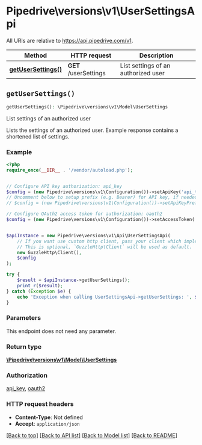# Pipedrive\versions\v1\UserSettingsApi

All URIs are relative to https://api.pipedrive.com/v1.

Method | HTTP request | Description
------------- | ------------- | -------------
[**getUserSettings()**](UserSettingsApi.md#getUserSettings) | **GET** /userSettings | List settings of an authorized user


## `getUserSettings()`

```php
getUserSettings(): \Pipedrive\versions\v1\Model\UserSettings
```

List settings of an authorized user

Lists the settings of an authorized user. Example response contains a shortened list of settings.

### Example

```php
<?php
require_once(__DIR__ . '/vendor/autoload.php');


// Configure API key authorization: api_key
$config = (new Pipedrive\versions\v1\Configuration())->setApiKey('api_token', 'YOUR_API_KEY');
// Uncomment below to setup prefix (e.g. Bearer) for API key, if needed
// $config = (new Pipedrive\versions\v1\Configuration())->setApiKeyPrefix('api_token', 'Bearer');

// Configure OAuth2 access token for authorization: oauth2
$config = (new Pipedrive\versions\v1\Configuration())->setAccessToken('YOUR_ACCESS_TOKEN');


$apiInstance = new Pipedrive\versions\v1\Api\UserSettingsApi(
    // If you want use custom http client, pass your client which implements `GuzzleHttp\ClientInterface`.
    // This is optional, `GuzzleHttp\Client` will be used as default.
    new GuzzleHttp\Client(),
    $config
);

try {
    $result = $apiInstance->getUserSettings();
    print_r($result);
} catch (Exception $e) {
    echo 'Exception when calling UserSettingsApi->getUserSettings: ', $e->getMessage(), PHP_EOL;
}
```

### Parameters

This endpoint does not need any parameter.

### Return type

[**\Pipedrive\versions\v1\Model\UserSettings**](../Model/UserSettings.md)

### Authorization

[api_key](../README.md#api_key), [oauth2](../README.md#oauth2)

### HTTP request headers

- **Content-Type**: Not defined
- **Accept**: `application/json`

[[Back to top]](#) [[Back to API list]](../README.md#documentation-for-api-endpoints)
[[Back to Model list]](../README.md#documentation-for-models)
[[Back to README]](../README.md)
